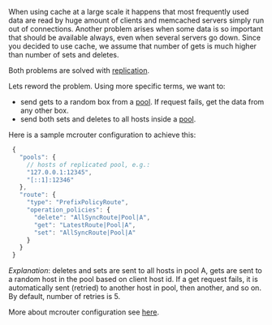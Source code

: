 When using cache at a large scale it happens that most frequently used data are read by huge amount of clients and memcached servers simply run out of connections. Another problem arises when some data is so important that should be available always, even when several servers go down. Since you decided to use cache, we assume that number of gets is much higher than number of sets and deletes.

Both problems are solved with [replication](http://en.wikipedia.org/wiki/Replication_(computing)).

Lets reword the problem. Using more specific terms, we want to:
* send gets to a random box from a [pool](Pools). If request fails, get the data from any other box.
* send both sets and deletes to all hosts inside a [pool](Pools).

Here is a sample mcrouter configuration to achieve this:

```JavaScript
 {
   "pools": {
     // hosts of replicated pool, e.g.:
     "127.0.0.1:12345",
     "[::1]:12346"
   },
   "route": {
     "type": "PrefixPolicyRoute",
     "operation_policies": {
       "delete": "AllSyncRoute|Pool|A",
       "get": "LatestRoute|Pool|A",
       "set": "AllSyncRoute|Pool|A"
     }
   }
 }
```

_Explanation_: deletes and sets are sent to all hosts in pool A, gets are sent to a random host in the pool based on client host id. If a get request fails, it is automatically sent (retried) to another host in pool, then another, and so on. By default, number of retries is 5.

More about mcrouter configuration see [here](Configuration).